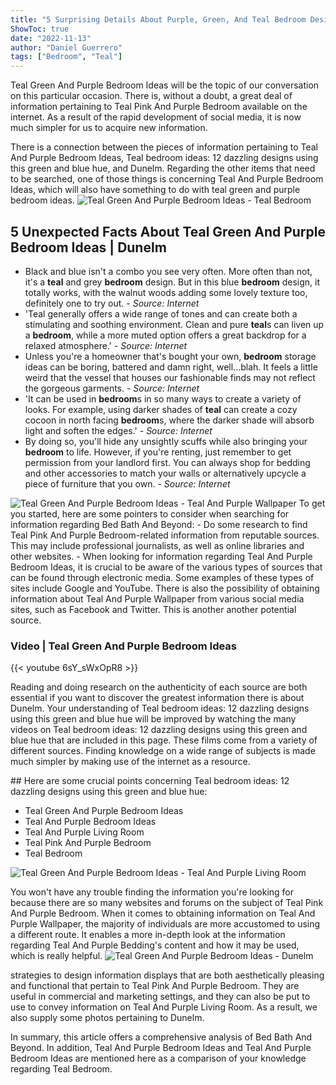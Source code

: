 ```yaml
---
title: "5 Surprising Details About Purple, Green, And Teal Bedroom Designs"
ShowToc: true 
date: "2022-11-13"
author: "Daniel Guerrero" 
tags: ["Bedroom", "Teal"]
---
```


Teal Green And Purple Bedroom Ideas will be the topic of our conversation on this particular occasion. There is, without a doubt, a great deal of information pertaining to Teal Pink And Purple Bedroom available on the internet. As a result of the rapid development of social media, it is now much simpler for us to acquire new information.

There is a connection between the pieces of information pertaining to Teal And Purple Bedroom Ideas, Teal bedroom ideas: 12 dazzling designs using this green and blue hue, and Dunelm. Regarding the other items that need to be searched, one of those things is concerning Teal And Purple Bedroom Ideas, which will also have something to do with teal green and purple bedroom ideas.
<img loading="lazy" src="https://www.fabmood.com/wp-content/uploads/2020/08/105-570x1067.jpg" onerror="this.onerror=null;this.src='https://blogger.googleusercontent.com/img/a/AVvXsEhe7F7TRXHtjiKvHb5vS7DmnxvpHiDyoYyYvm1nHB3Qp2_w3BnM6A2eq4v7FYxCC9bfZt3a9vIMtAYEKUiaDQbHMg-ViyGmRIj39MLp0bGFfgfYw1Dc9q_H-T0wiTm3l0Uq42dETrN9eC8aGJ9_IORZsxST1AcLR7np1koOfcc7tnHa4S8Mwz_xD9d0=s16000';" alt="Teal Green And Purple Bedroom Ideas - Teal Bedroom" >

## 5 Unexpected Facts About Teal Green And Purple Bedroom Ideas | Dunelm
-   Black and blue isn't a combo you see very often. More often than not, it's a **teal** and grey **bedroom** design. But in this blue **bedroom** design, it totally works, with the walnut woods adding some lovely texture too, definitely one to try out. - <cite>Source: Internet</cite>
-   'Teal generally offers a wide range of tones and can create both a stimulating and soothing environment. Clean and pure **teal**s can liven up a **bedroom**, while a more muted option offers a great backdrop for a relaxed atmosphere.' - <cite>Source: Internet</cite>
-   Unless you're a homeowner that's bought your own, **bedroom** storage ideas can be boring, battered and damn right, well...blah. It feels a little weird that the vessel that houses our fashionable finds may not reflect the gorgeous garments. - <cite>Source: Internet</cite>
-   'It can be used in **bedroom**s in so many ways to create a variety of looks. For example, using darker shades of **teal** can create a cozy cocoon in north facing **bedroom**s, where the darker shade will absorb light and soften the edges.' - <cite>Source: Internet</cite>
-   By doing so, you'll hide any unsightly scuffs while also bringing your **bedroom** to life. However, if you're renting, just remember to get permission from your landlord first. You can always shop for bedding and other accessories to match your walls or alternatively upcycle a piece of furniture that you own. - <cite>Source: Internet</cite>


<img loading="lazy" src="https://i.pinimg.com/736x/bd/b5/21/bdb521bebedc28f7cc337381c10be381.jpg" onerror="this.onerror=null;this.src='https://blogger.googleusercontent.com/img/a/AVvXsEhe7F7TRXHtjiKvHb5vS7DmnxvpHiDyoYyYvm1nHB3Qp2_w3BnM6A2eq4v7FYxCC9bfZt3a9vIMtAYEKUiaDQbHMg-ViyGmRIj39MLp0bGFfgfYw1Dc9q_H-T0wiTm3l0Uq42dETrN9eC8aGJ9_IORZsxST1AcLR7np1koOfcc7tnHa4S8Mwz_xD9d0=s16000';" alt="Teal Green And Purple Bedroom Ideas - Teal And Purple Wallpaper" >
To get you started, here are some pointers to consider when searching for information regarding Bed Bath And Beyond:
- Do some research to find Teal Pink And Purple Bedroom-related information from reputable sources. This may include professional journalists, as well as online libraries and other websites.
- When looking for information regarding Teal And Purple Bedroom Ideas, it is crucial to be aware of the various types of sources that can be found through electronic media. Some examples of these types of sites include Google and YouTube. There is also the possibility of obtaining information about Teal And Purple Wallpaper from various social media sites, such as Facebook and Twitter. This is another another potential source.

### Video | Teal Green And Purple Bedroom Ideas
{{< youtube 6sY_sWxOpR8 >}} 


Reading and doing research on the authenticity of each source are both essential if you want to discover the greatest information there is about Dunelm.
Your understanding of Teal bedroom ideas: 12 dazzling designs using this green and blue hue will be improved by watching the many videos on Teal bedroom ideas: 12 dazzling designs using this green and blue hue that are included in this page. These films come from a variety of different sources. Finding knowledge on a wide range of subjects is made much simpler by making use of the internet as a resource.
<script async="async" data-cfasync="false" src="//normallydemandedalter.com/fe63df3c5408708b15d8dc3d9b206b31/invoke.js"></script>
<div id="container-fe63df3c5408708b15d8dc3d9b206b31"></div>
## Here are some crucial points concerning Teal bedroom ideas: 12 dazzling designs using this green and blue hue:

- Teal Green And Purple Bedroom Ideas
- Teal And Purple Bedroom Ideas
- Teal And Purple Living Room
- Teal Pink And Purple Bedroom
- Teal Bedroom

 <img loading="lazy" src="https://i.pinimg.com/736x/d7/b0/d6/d7b0d6f525dd55cbfe15c7944b2ea8da.jpg" onerror="this.onerror=null;this.src='https://blogger.googleusercontent.com/img/a/AVvXsEhe7F7TRXHtjiKvHb5vS7DmnxvpHiDyoYyYvm1nHB3Qp2_w3BnM6A2eq4v7FYxCC9bfZt3a9vIMtAYEKUiaDQbHMg-ViyGmRIj39MLp0bGFfgfYw1Dc9q_H-T0wiTm3l0Uq42dETrN9eC8aGJ9_IORZsxST1AcLR7np1koOfcc7tnHa4S8Mwz_xD9d0=s16000';" alt="Teal Green And Purple Bedroom Ideas - Teal And Purple Living Room" >

You won't have any trouble finding the information you're looking for because there are so many websites and forums on the subject of Teal Pink And Purple Bedroom.
When it comes to obtaining information on Teal And Purple Wallpaper, the majority of individuals are more accustomed to using a different route. It enables a more in-depth look at the information regarding Teal And Purple Bedding's content and how it may be used, which is really helpful.
<img loading="lazy" src="https://1.bp.blogspot.com/-vXeMfPkpFGY/UhrEyqmLt5I/AAAAAAAAACk/kYO-7y-LeZs/s1600/teal-living-room-ideas.jpg" onerror="this.onerror=null;this.src='https://blogger.googleusercontent.com/img/a/AVvXsEhe7F7TRXHtjiKvHb5vS7DmnxvpHiDyoYyYvm1nHB3Qp2_w3BnM6A2eq4v7FYxCC9bfZt3a9vIMtAYEKUiaDQbHMg-ViyGmRIj39MLp0bGFfgfYw1Dc9q_H-T0wiTm3l0Uq42dETrN9eC8aGJ9_IORZsxST1AcLR7np1koOfcc7tnHa4S8Mwz_xD9d0=s16000';" alt="Teal Green And Purple Bedroom Ideas - Dunelm" >

strategies to design information displays that are both aesthetically pleasing and functional that pertain to Teal Pink And Purple Bedroom. They are useful in commercial and marketing settings, and they can also be put to use to convey information on Teal And Purple Living Room. As a result, we also supply some photos pertaining to Dunelm.

In summary, this article offers a comprehensive analysis of Bed Bath And Beyond. In addition, Teal And Purple Bedroom Ideas and Teal And Purple Bedroom Ideas are mentioned here as a comparison of your knowledge regarding Teal Bedroom.

	

